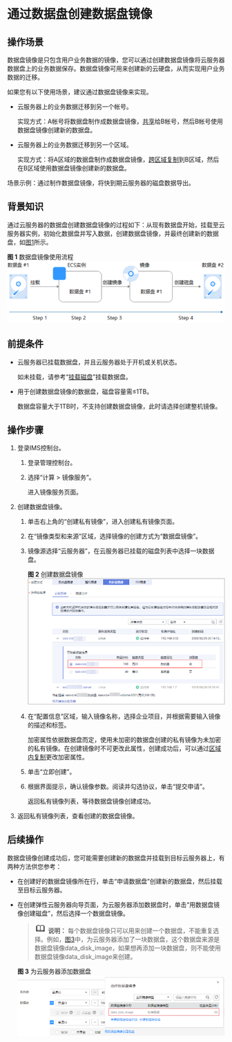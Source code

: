 # 通过数据盘创建数据盘镜像<a name="ims_01_0214"></a>

## 操作场景<a name="section18717101118575"></a>

数据盘镜像是只包含用户业务数据的镜像，您可以通过创建数据盘镜像将云服务器数据盘上的业务数据保存。数据盘镜像可用来创建新的云硬盘，从而实现用户业务数据的迁移。

如果您有以下使用场景，建议通过数据盘镜像来实现。

-   云服务器上的业务数据迁移到另一个帐号。

    实现方式：A帐号将数据盘制作成数据盘镜像，[共享](共享指定镜像.md)给B帐号，然后B帐号使用数据盘镜像创建新的数据盘。

-   云服务器上的业务数据迁移到另一个区域。

    实现方式：将A区域的数据盘制作成数据盘镜像，[跨区域复制](跨区域复制镜像.md)到B区域，然后在B区域使用数据盘镜像创建新的数据盘。


场景示例：通过制作数据盘镜像，将快到期云服务器的磁盘数据导出。

## 背景知识<a name="section1077516419303"></a>

通过云服务器的数据盘创建数据盘镜像的过程如下：从现有数据盘开始，挂载至云服务器实例，初始化数据盘并写入数据，创建数据盘镜像，并最终创建新的数据盘，如[图1](#fig776414944511)所示。

**图 1**  数据盘镜像使用流程<a name="fig776414944511"></a>  
![](figures/数据盘镜像使用流程.png "数据盘镜像使用流程")

## 前提条件<a name="section5577833119352"></a>

-   云服务器已挂载数据盘，并且云服务器处于开机或关机状态。

    如未挂载，请参考“[挂载磁盘](https://support.huaweicloud.com/usermanual-ecs/zh-cn_topic_0096293655.html)”挂载数据盘。

-   用于创建数据盘镜像的数据盘，磁盘容量需≤1TB。

    数据盘容量大于1TB时，不支持创建数据盘镜像，此时请选择创建整机镜像。


## 操作步骤<a name="section175352011190"></a>

1.  登录IMS控制台。
    1.  登录管理控制台。
    2.  选择“计算 \> 镜像服务”。

        进入镜像服务页面。

2.  创建数据盘镜像。
    1.  单击右上角的“创建私有镜像”，进入创建私有镜像页面。
    2.  在“镜像类型和来源”区域，选择镜像的创建方式为“数据盘镜像”。
    3.  镜像源选择“云服务器”，在云服务器已挂载的磁盘列表中选择一块数据盘。

        **图 2**  创建数据盘镜像<a name="fig8753820171917"></a>  
        ![](figures/创建数据盘镜像.png "创建数据盘镜像")

    4.  在“配置信息”区域，输入镜像名称，选择企业项目，并根据需要输入镜像的描述和标签。

        加密属性依据数据盘而定，使用未加密的数据盘创建的私有镜像为未加密的私有镜像。在创建镜像时不可更改此属性，创建成功后，可以通过[区域内复制](区域内复制镜像.md)更改加密属性。

    5.  单击“立即创建”。
    6.  根据界面提示，确认镜像参数。阅读并勾选协议，单击“提交申请”。

        返回私有镜像列表，等待数据盘镜像创建成功。

3.  返回私有镜像列表，查看创建的数据盘镜像。

## 后续操作<a name="section14131852173714"></a>

数据盘镜像创建成功后，您可能需要创建新的数据盘并挂载到目标云服务器上，有两种方法供您参考：

-   在创建好的数据盘镜像所在行，单击“申请数据盘”创建新的数据盘，然后挂载至目标云服务器。
-   在创建弹性云服务器向导页面，为云服务器添加数据盘时，单击“用数据盘镜像创建磁盘”，然后选择一个数据盘镜像。

    >![](public_sys-resources/icon-note.gif) **说明：** 
    >每个数据盘镜像只可以用来创建一个数据盘，不能重复选择。例如，[图3](#fig974917131918)中，为云服务器添加了一块数据盘，这个数据盘来源是数据盘镜像data\_disk\_image，如果想再添加一块数据盘，则不能使用数据盘镜像data\_disk\_image来创建。

    **图 3**  为云服务器添加数据盘<a name="fig974917131918"></a>  
    ![](figures/为云服务器添加数据盘.png "为云服务器添加数据盘")


